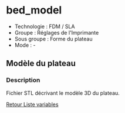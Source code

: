 # bed_model

* Technologie : FDM / SLA
* Groupe : Réglages de l'Imprimante
* Sous groupe : Forme du plateau
* Mode : -

## Modèle du plateau

### Description

Fichier STL décrivant le modèle 3D du plateau.

[Retour Liste variables](variable_list.md)